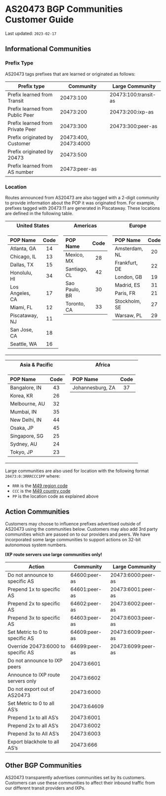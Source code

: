 # AS20473 BGP Communities Customer Guide

Last updated: `2023-02-17`

## Informational Communities

### Prefix Type

AS20473 tags prefixes that are learned or originated as follows:

| Prefix type                         | Community             | Large Community
| ----------------------------------- | --------------------- | ---------------
| Prefix learned from Transit         | 20473:100             | 20473­:100­:transit-as
| Prefix learned from Public Peer     | 20473:200             | 20473:200:ixp-as
| Prefix learned from Private Peer    | 20473:300             | 20473:300:peer-as
| Prefix originated by Customer       | 20473:400, 20473:4000 | 
| Prefix originated by 20473          | 20473:500             |
| Prefix learned from AS number       | 20473:peer-as         |

### Location

Routes announced from AS20473 are also tagged with a 2­-digit community to provide information about the POP it was originated from. For example, prefixes tagged with 20473:11 are generated in Piscataway. These locations are defined in the following table.

<table>
<tr>
<th>United States</th><th>Americas</th><th>Europe</th>
</tr>
<tr>
<td valign="top">

|     POP Name    | Code |
|:----------------|:----:|
| Atlanta, GA     | 14   |
| Chicago, IL     | 13   |
| Dallas, TX      | 15   |
| Honolulu, HI    | 34   |
| Los Angeles, CA | 17   |
| Miami, FL       | 12   |
| Piscataway, NJ  | 11   |
| San Jose, CA    | 18   |
| Seattle, WA     | 16   |

</td>
<td valign="top">

|     POP Name    | Code |
|:----------------|:----:|
| Mexico, MX      | 28   |
| Santiago, CL    | 42   |
| Sao Paulo, BR   | 30   |
| Toronto, CA     | 33   |

</td>
<td valign="top">

|     POP Name    | Code |
|:----------------|:----:|
| Amsterdam, NL   | 20   |
| Frankfurt, DE   | 22   |
| London, GB      | 19   |
| Madrid, ES      | 31   |
| Paris, FR       | 21   |
| Stockholm, SE   | 27   |
| Warsaw, PL      | 29   |

</td>
</tr>
</table>
<table>
<tr>
<th>Asia & Pacific</th><th>Africa</th>
</tr>
<tr>
<td valign="top">

|     POP Name    | Code |
|:----------------|:----:|
| Bangalore, IN   | 43   |
| Korea, KR       | 26   |
| Melbourne, AU   | 32   |
| Mumbai, IN      | 35   |
| New Delhi, IN   | 44   |
| Osaka, JP       | 45
| Singapore, SG   | 25   |
| Sydney, AU      | 24   |
| Tokyo, JP       | 23   |

</td>
<td valign="top">

|     POP Name       | Code |
|:-------------------|:----:|
| Johannesburg, ZA   | 37   |

</td>
</tr>
</table>

Large communities are also used for location with the following format `20473:0:3RRRCCC1PP` where:

- `RRR` is the [M49 region code](https://unstats.un.org/unsd/methodology/m49/#geo-regions)
- `CCC` is the [M49 country code](https://unstats.un.org/unsd/methodology/m49/#countries)
- `PP` is the location code as explained above

## Action Communities

Customers may choose to influence prefixes advertised outside of AS20473 using the communities below. Customers may also add 3rd party communities which are passed on to our providers and peers. We have incorporated some large communities to support actions on 32-bit autonomous system numbers.

**IXP route servers use large communities only!**

| Action                             | Community     | Large Community    |
| ---------------------------------- | ------------- | ------------------ |
| Do not announce to specific AS     | 64600:peer-as | 20473:6000:peer-as |
| Prepend 1x to specific AS          | 64601:peer-as | 20473:6001:peer-as |
| Prepend 2x to specific AS          | 64602:peer-as | 20473:6002:peer-as |
| Prepend 3x to specific AS          | 64603:peer-as | 20473:6003:peer-as |
| Set Metric to 0 to specific AS     | 64609:peer-as | 20473:6009:peer-as |
| Override 20473:6000 to specific AS | 64699:peer-as | 20473:6099:peer-as |
| Do not announce to IXP peers       | 20473:6601    |                    |
| Announce to IXP route servers only | 20473:6602    |                    |
| Do not export out of AS20473       | 20473:6000    |                    |
| Set Metric to 0 to all AS’s        | 20473:64609   |                    |
| Prepend 1x to all AS’s             | 20473:6001    |                    |
| Prepend 2x to all AS’s             | 20473:6002    |                    |
| Prepend 3x to All AS’s             | 20473:6003    |                    |
| Export blackhole to all AS’s       | 20473:666     |                    |


## Other BGP Communities

AS20473 transparently advertises communities set by its customers. Customers can use these communities to affect their inbound traffic from our different transit providers and IXPs.
